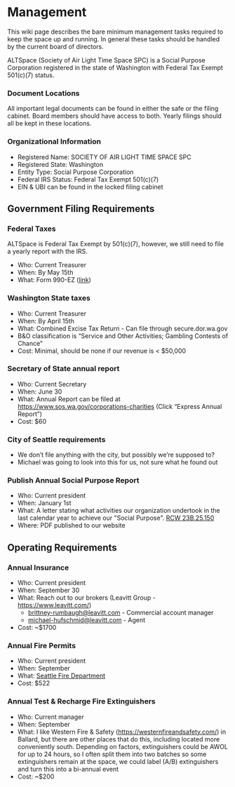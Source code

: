 # Management

This wiki page describes the bare minimum management tasks required to keep the space up and running. In general these tasks should be handled by the current board of directors.

ALTSpace (Society of Air Light Time Space SPC) is a Social Purpose Corporation registered in the state of Washington with Federal Tax Exempt 501(c)(7) status.

### Document Locations
All important legal documents can be found in either the safe or the filing cabinet. Board members should have access to both. Yearly filings should all be kept in these locations.

### Organizational Information
* Registered Name: SOCIETY OF AIR LIGHT TIME SPACE SPC
* Registered State: Washington
* Entity Type: Social Purpose Corporation 
* Federal IRS Status: Federal Tax Exempt 501(c)(7)
* EIN & UBI can be found in the locked filing cabinet

## Government Filing Requirements

### Federal Taxes
ALTSpace is Federal Tax Exempt by 501(c)(7), however, we still need to file a yearly report with the IRS.

* Who: Current Treasurer
* When: By May 15th
* What: Form 990-EZ ([link](https://www.irs.gov/pub/irs-pdf/f990ez.pdf))

### Washington State taxes
* Who: Current Treasurer
* When: By April 15th 
* What: Combined Excise Tax Return - Can file through secure.dor.wa.gov
* B&O classification is “Service and Other Activities; Gambling Contests of Chance”
* Cost: Minimal, should be none if our revenue is < $50,000

### Secretary of State annual report
* Who: Current Secretary
* When: June 30
* What: Annual Report can be filed at https://www.sos.wa.gov/corporations-charities (Click “Express Annual Report”)
* Cost: $60

### City of Seattle requirements
* We don’t file anything with the city, but possibly we’re supposed to?
* Michael was going to look into this for us, not sure what he found out

### Publish Annual Social Purpose Report 
* Who: Current president
* When: January 1st
* What: A letter stating what activities our organization undertook in the last calendar year to achieve our "Social Purpose". [RCW 23B.25.150](https://apps.leg.wa.gov/rcw/default.aspx?cite=23b.25&full=true#23B.25.150)
* Where: PDF published to our website

## Operating Requirements

### Annual Insurance
* Who: Current president
* When: September 30
* What: Reach out to our brokers (Leavitt Group - https://www.leavitt.com/)
    * brittney-rumbaugh@leavitt.com - Commercial account manager
    * michael-hufschmid@leavitt.com - Agent
* Cost: ~$1700

### Annual Fire Permits
* Who: Current president
* When: September
* What: [Seattle Fire Department](https://www.seattle.gov/fire/business-services/permits)
* Cost: $522


### Annual Test & Recharge Fire Extinguishers
* Who: Current manager
* When: September
* What: I like Western Fire & Safety (https://westernfireandsafety.com/) in Ballard, but there are other places that do this, including located more conveniently south. Depending on factors, extinguishers could be AWOL for up to 24 hours, so I often split them into two batches so some extinguishers remain at the space, we could label (A/B) extinguishers and turn this into a bi-annual event
* Cost: ~$200
